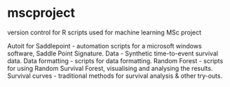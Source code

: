 # mscproject
version control for R scripts used for machine learning MSc project 

Autoit for Saddlepoint - automation scripts for a microsoft windows software, Saddle Point Signature.
Data - Synthetic time-to-event survival data.
Data formatting - scripts for data formatting.
Random Forest - scripts for using Random Survival Forest, visualising and analysing the results.
Survival curves - traditional methods for survival analysis & other try-outs. 
